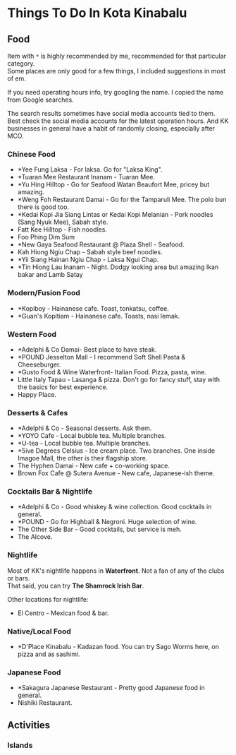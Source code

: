 # Things To Do In Kota Kinabalu

## Food

Item with `*` is highly recommended by me, recommended for that particular category.  
Some places are only good for a few things, I included suggestions in most of em.

If you need operating hours info, try googling the name.
I copied the name from Google searches.    

The search results sometimes have social media accounts tied to them.
Best check the social media accounts for the latest operation hours.
And KK businesses in general have a habit of randomly closing, especially after MCO.

### Chinese Food
- *Yee Fung Laksa - For laksa. Go for "Laksa King".
- *Tuaran Mee Restaurant Inanam - Tuaran Mee.
- *Yu Hing Hilltop - Go for Seafood Watan Beaufort Mee, pricey but amazing.
- *Weng Foh Restaurant Damai - Go for the Tamparuli Mee. The polo bun there is good too.
- *Kedai Kopi Jia Siang Lintas or Kedai Kopi Melanian - Pork noodles (Sang Nyuk Mee), Sabah style.
- Fatt Kee Hilltop - Fish noodles.
- Foo Phing Dim Sum
- *New Gaya Seafood Restaurant @ Plaza Shell - Seafood.
- Kah Hiong Ngiu Chap - Sabah style beef noodles.
- *Yii Siang Hainan Ngiu Chap - Laksa Ngui Chap.
- *Tin Hiong Lau Inanam - Night. Dodgy looking area but amazing Ikan bakar and Lamb Satay 


### Modern/Fusion Food
- *Kopiboy - Hainanese cafe. Toast, tonkatsu, coffee.
- *Guan's Kopitiam - Hainanese cafe. Toasts, nasi lemak.

### Western Food
- *Adelphi & Co Damai- Best place to have steak.
- *POUND Jesselton Mall - I recommend Soft Shell Pasta & Cheeseburger.
- *Gusto Food & Wine Waterfront- Italian Food. Pizza, pasta, wine. 
- Little Italy Tapau - Lasanga & pizza.
Don't go for fancy stuff, stay with the basics for best experience.
- Happy Place.

### Desserts & Cafes
- *Adelphi & Co - Seasonal desserts. Ask them.
- *YOYO Cafe - Local bubble tea. Multiple branches.
- *U-tea - Local bubble tea. Multiple branches.
- *5ive Degrees Celsius - Ice cream place. Two branches. One inside Imagoe Mall, the other is their flagship store.
- The Hyphen Damai - New cafe + co-working space.
- Brown Fox Cafe @ Sutera Avenue - New cafe, Japanese-ish theme.

### Cocktails Bar & Nightlife
- *Adelphi & Co - Good whiskey & wine collection. Good cocktails in general.
- *POUND - Go for Highball & Negroni. Huge selection of wine.
- The Other Side Bar - Good cocktails, but service is meh.
- The Alcove.

### Nightlife
Most of KK's nightlife happens in **Waterfront**. Not a fan of any of the clubs or bars.  
That said, you can try **The Shamrock Irish Bar**.

Other locations for nightlife:     
- El Centro - Mexican food & bar.

### Native/Local Food
- *D'Place Kinabalu - Kadazan food. You can try Sago Worms here, on pizza and as sashimi.

### Japanese Food
- *Sakagura Japanese Restaurant - Pretty good Japanese food in general.
- Nishiki Restaurant.

## Activities
### Islands
